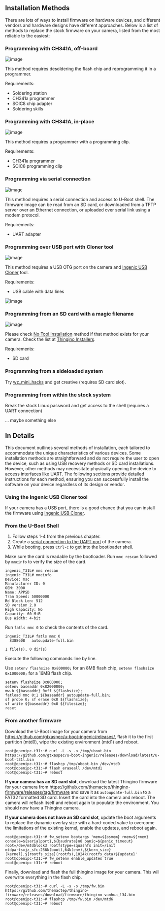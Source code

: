 Installation Methods
--------------------

There are lots of ways to install firmware on hardware devices, and different vendors and hardware designs have different approaches.
Below is a list of methods to replace the stock firmware on your camera, listed from the most reliable to the easiest:

### Programming with CH341A, off-board

![image](https://github.com/user-attachments/assets/5b0b5470-ec2c-4fe5-8b6d-f8205caf3be0)

This method requires desoldering the flash chip and reprogramming it in a programmer. 

Requirements:
- Soldering station
- CH341a programmer
- SOIC8 chip adapter
- Soldering skills

### Programming with CH341A, in-place

![image](https://github.com/user-attachments/assets/a693e83b-32e4-4d26-bcf6-75c1496ed923)

This method requires a programmer with a programming clip.

Requirements:
- CH341a programmer
- SOIC8 programming clip

### Programming via serial connection

![image](https://github.com/user-attachments/assets/655ce958-8113-4fdf-9a8a-fa14e81487d8)

This method requires a serial connection and access to U-Boot shell.
The firmware image can be read from an SD card, or downloaded from a TFTP server over an Ethernet connection, or uploaded over serial link using a modem protocol.

Requirements:
- UART adapter

### Programming over USB port with Cloner tool

![image](https://github.com/user-attachments/assets/72679ba5-ea0e-4a59-b5e9-20332cc280a0)

This method requires a USB OTG port on the camera and [Ingenic USB Cloner](https://github.com/themactep/thingino-firmware/wiki/Ingenic-USB-Cloner) tool.

Requirements:
- USB cable with data lines

![image](https://github.com/user-attachments/assets/87368bb1-34ea-407f-8f5c-02ae5b0e764b)

### Programming from an SD card with a magic filename

![image](https://github.com/user-attachments/assets/b38cf862-43da-43f5-b5bc-db5aef27df93)

Please check [No Tool Installation](https://github.com/themactep/thingino-firmware/wiki/No-Tool-Installation) method if that method exists for your camera. Check the list at [Thingino Installers](https://github.com/wltechblog/thingino-installers).

Requirements:
- SD card

### Programming from a sideloaded system

Try [wz_mini_hacks](https://github.com/gtxaspec/wz_mini_hacks) and get creative (requires SD card slot).

### Programming from within the stock system

Break the stock Linux password and get access to the shell (requires a UART connection)

... maybe something else

In Details
----------

This document outlines several methods of installation, each tailored to accommodate the unique characteristics of various devices. Some installation methods are straightforward and do not require the user to open the device, such as using USB recovery methods or SD card installations. However, other methods may necessitate physically opening the device to access interfaces like UART. The following sections provide detailed instructions for each method, ensuring you can successfully install the software on your device regardless of its design or vendor.

### Using the Ingenic USB Cloner tool

If your camera has a USB port, there is a good chance that you can install the firmware using [Ingenic USB Cloner](Ingenic-USB-Cloner).

### From the U-Boot Shell

1. Follow steps 1-4 from the previous chapter.
2. Create a [serial connection to the UART port](UART-Connection) of the camera.
3. While booting, press `Ctrl-c` to get into the bootloader shell.

Make sure the card is readable by the bootloader. 
Run `mmc rescan` followed by `mmcinfo` to verify the size of the card. 

```
ingenic_T31L# mmc rescan
ingenic_T31L# mmcinfo   
Device: msc
Manufacturer ID: 0
OEM: 3000
Name: APPSD 
Tran Speed: 50000000
Rd Block Len: 512
SD version 2.0
High Capacity: No
Capacity: 60 MiB
Bus Width: 4-bit
```

Run `fatls mmc 0` to check the contents of the card.

```
ingenic_T31L# fatls mmc 0
  8388608   autoupdate-full.bin 

1 file(s), 0 dir(s)
```

Execute the following commands line by line.

Use `setenv flashsize 0x800000;` for an 8MB flash chip,
`setenv flashsize 0x1000000;` for a 16MB flash chip.

```
setenv flashsize 0x800000;
setenv baseaddr 0x82000000;
mw.b ${baseaddr} 0xff ${flashsize};
fatload mmc 0:1 ${baseaddr} autoupdate-full.bin;
sf probe 0; sf erase 0x0 ${flashsize};
sf write ${baseaddr} 0x0 ${filesize};
reset
```

### From another firmware

Download the U-Boot image for your camera from https://github.com/gtxaspec/u-boot-ingenic/releases/, flash it to the first partition (mtd0), wipe the existing environment (mtd1) and reboot.

```
root@openipc-t31:~# curl -L -s -o /tmp/uboot.bin https://github.com/gtxaspec/u-boot-ingenic/releases/download/latest/u-boot-t31l.bin
root@openipc-t31:~# flashcp /tmp/uboot.bin /dev/mtd0
root@openipc-t31:~# flash_eraseall /dev/mtd1
root@openipc-t31:~# reboot
```

**If your camera has an SD card slot**, download the latest Thingino firmware for your camera from https://github.com/themactep/thingino-firmware/releases/tag/firmware and save it as `autoupdate-full.bin` to a FAT32 formatted SD card. Insert the card into the camera and reboot. The camera will reflash itself and reboot again to populate the environment. You should now have a Thingino camera.

**If your camera does not have an SD card slot**, update the boot arguments to replace the dynamic overlay size with a hard-coded value to overcome the limitations of the existing kernel, enable the updates, and reboot again.

```
root@openipc-t31:~# fw_setenv bootargs 'mem=${osmem} rmem=${rmem} console=${serialport},${baudrate}n8 panic=${panic_timeout} root=/dev/mtdblock3 rootfstype=squashfs init=/init mtdparts=jz_sfc:256k(boot),64k(env),${kern_size}(kernel),${rootfs_size}(rootfs),1024k(rootfs_data)${update}'
root@openipc-t31:~# fw_setenv enable_updates true
root@openipc-t31:~# reboot
```

Finally, download and flash the full thingino image for your camera. This will overwrite everything in the flash chip.

```
root@openipc-t31:~# curl -L -s -o /tmp/fw.bin https://github.com/themactep/thingino-firmware/releases/download/firmware/thingino-vanhua_l34.bin
root@openipc-t31:~# flashcp /tmp/fw.bin /dev/mtd6
root@openipc-t31:~# reboot
```


[1]: https://github.com/themactep/thingino-firmware/releases/tag/firmware
